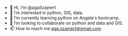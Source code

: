 - 👋 Hi, I’m @agaSzajnert
- 👀 I’m interested in python, GIS, data.
- 🌱 I’m currently learning python on Angela's bootcamp.
- 💞️ I’m looking to collaborate on python and data and GIS.
- 📫 How to reach me aga.szajnert@gmail.com

<!---
agaSzajnert/agaSzajnert is a ✨ special ✨ repository because its `README.md` (this file) appears on your GitHub profile.
You can click the Preview link to take a look at your changes.
--->
